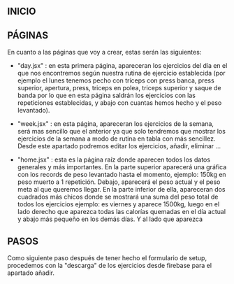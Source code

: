 ## INICIO

## PÁGINAS ##

En cuanto a las páginas que voy a crear, estas serán las siguientes: 
- "day.jsx" : en esta primera página, apareceran los ejercicios del día en el que nos encontremos según nuestra rutina de ejercicio establecida (por ejemplo el lunes tenemos pecho con tríceps con press banca, press superior, apertura, press, triceps en polea, triceps superior y saque de banda por lo que en esta página saldrán los ejercicios con las repeticiones establecidas, y abajo con cuantas hemos hecho y el peso levantado). 

- "week.jsx" : en esta página, apareceran los ejercicios de la semana, será mas sencillo que el anterior ya que solo tendremos que mostrar los ejercicios de la semana a modo de rutina en tabla con más sencillez. Desde este apartado podremos editar los ejercicios, añadir, eliminar ...

- "home.jsx" : esta es la página raíz donde aparecen todos los datos generales y más importantes. En la parte superior aparecerá una gráfica con los records de peso levantado hasta el momento, ejemplo: 150kg en peso muerto a 1 repetición. Debajo, aparecerá el peso actual y el peso meta al que queremos llegar. En la parte inferior de ella, apareceran dos cuadrados más chicos donde se mostrará una suma del peso total de todos los ejercicios ejemplo: es viernes y aparece 1500kg, luego en el lado derecho que aparezca todas las calorías quemadas en el día actual y abajo más pequeño en los demás días. Y al lado que aparezca 


## PASOS ##
 
Como siguiente paso después de tener hecho el formulario de setup, procedemos con la "descarga" de los ejercicios desde firebase para el apartado añadir. 